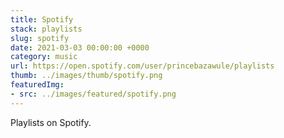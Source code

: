 ```yaml
---
title: Spotify
stack: playlists
slug: spotify
date: 2021-03-03 00:00:00 +0000
category: music
url: https://open.spotify.com/user/princebazawule/playlists
thumb: ../images/thumb/spotify.png
featuredImg:
- src: ../images/featured/spotify.png
---
```


Playlists on Spotify.